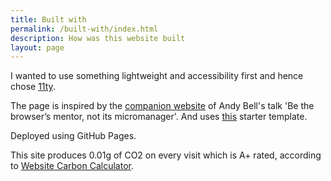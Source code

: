 ```yaml
---
title: Built with
permalink: /built-with/index.html
description: How was this website built
layout: page
---
```


I wanted to use something lightweight and accessibility first and hence chose [11ty](https://www.11ty.dev/).

The page is inspired by the [companion website](https://buildexcellentwebsit.es/) of Andy Bell's talk 'Be the browser’s mentor, not its micromanager'. And uses [this](https://github.com/madrilene/eleventy-excellent) starter template.

Deployed using GitHub Pages.

This site produces 0.01g of CO2 on every visit which is A+ rated, according to [Website Carbon Calculator](https://www.websitecarbon.com/website/gurden-xyz/).